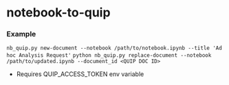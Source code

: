 # notebook-to-quip


### Example
```nb_quip.py new-document --notebook /path/to/notebook.ipynb --title 'Ad hoc Analysis Request'```
```python nb_quip.py replace-document --notebook /path/to/updated.ipynb --document_id <QUIP DOC ID>```

* Requires QUIP_ACCESS_TOKEN env variable
